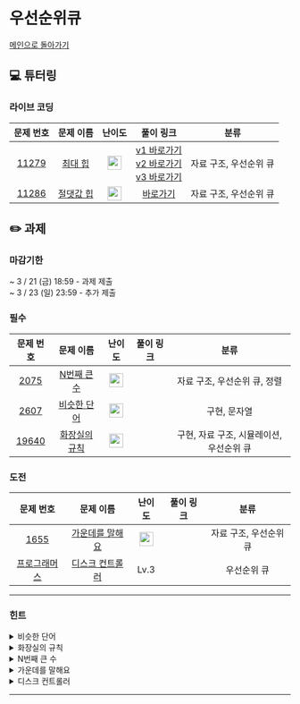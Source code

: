 # 우선순위큐
[메인으로 돌아가기](https://github.com/Altu-Bitu-8/Notice)
## 💻 튜터링
### 라이브 코딩
| 문제 번호 | 문제 이름 | 난이도 | 풀이 링크 | 분류 |
| :-: | :-: | :-: | :-: | :-: |
| [11279](https://www.acmicpc.net/problem/11279) | [최대 힙](https://www.acmicpc.net/problem/11279) | <img height="25px" width="25px" src="https://static.solved.ac/tier_small/9.svg"/> | [v1 바로가기](https://github.com/Altu-Bitu-8/Notice/blob/main/05_%EC%9A%B0%EC%84%A0%EC%88%9C%EC%9C%84_%ED%81%90/%EB%9D%BC%EC%9D%B4%EB%B8%8C%EC%BD%94%EB%94%A9/11279_v1.cpp) <br>[v2 바로가기](https://github.com/Altu-Bitu-8/Notice/blob/main/05_%EC%9A%B0%EC%84%A0%EC%88%9C%EC%9C%84_%ED%81%90/%EB%9D%BC%EC%9D%B4%EB%B8%8C%EC%BD%94%EB%94%A9/11279_v2.cpp) <br>[v3 바로가기](https://github.com/Altu-Bitu-8/Notice/blob/main/05_%EC%9A%B0%EC%84%A0%EC%88%9C%EC%9C%84_%ED%81%90/%EB%9D%BC%EC%9D%B4%EB%B8%8C%EC%BD%94%EB%94%A9/11279_v3.cpp) | 자료 구조, 우선순위 큐 |
| [11286](https://www.acmicpc.net/problem/11286) | [절댓값 힙](https://www.acmicpc.net/problem/11286) | <img height="25px" width="25px" src="https://static.solved.ac/tier_small/10.svg"/> | [바로가기](https://github.com/Altu-Bitu-8/Notice/blob/main/05_%EC%9A%B0%EC%84%A0%EC%88%9C%EC%9C%84_%ED%81%90/%EB%9D%BC%EC%9D%B4%EB%B8%8C%EC%BD%94%EB%94%A9/11286.cpp) | 자료 구조, 우선순위 큐 |
## ✏️ 과제
### 마감기한
~ 3 / 21 (금) 18:59 - 과제 제출 </br>
~ 3 / 23 (일) 23:59 - 추가 제출 </br>
### 필수
| 문제 번호 | 문제 이름 | 난이도 | 풀이 링크 | 분류 |
| :-: | :-: | :-: | :-: | :-: |
| [2075](https://www.acmicpc.net/problem/2075) | [N번째 큰 수](https://www.acmicpc.net/problem/2075) | <img height="25px" width="25px" src="https://static.solved.ac/tier_small/8.svg"/> |  | 자료 구조, 우선순위 큐, 정렬 |
| [2607](https://www.acmicpc.net/problem/2607) | [비슷한 단어](https://www.acmicpc.net/problem/2607) | <img height="25px" width="25px" src="https://static.solved.ac/tier_small/9.svg"/> |  | 구현, 문자열 |
| [19640](https://www.acmicpc.net/problem/19640) | [화장실의 규칙](https://www.acmicpc.net/problem/19640) | <img height="25px" width="25px" src="https://static.solved.ac/tier_small/12.svg"/> |  | 구현, 자료 구조, 시뮬레이션, 우선순위 큐 |
### 도전
| 문제 번호 | 문제 이름 | 난이도 | 풀이 링크 | 분류 |
| :-: | :-: | :-: | :-: | :-: |
| [1655](https://www.acmicpc.net/problem/1655) | [가운데를 말해요](https://www.acmicpc.net/problem/1655) | <img height="25px" width="25px" src="https://static.solved.ac/tier_small/14.svg"/> |  | 자료 구조, 우선순위 큐 |
| [프로그래머스](https://school.programmers.co.kr/learn/courses/30/lessons/42627) | [디스크 컨트롤러](https://school.programmers.co.kr/learn/courses/30/lessons/42627) | Lv.3 |  | 우선순위 큐 |
---
### 힌트
<details><summary>비슷한 단어</summary><div markdown="1">&nbsp;&nbsp;&nbsp;&nbsp;문제의 조건대로 구현해주시면 됩니다 :)</div></details>
<details><summary>화장실의 규칙</summary><div markdown="1">&nbsp;&nbsp;&nbsp;&nbsp;우선 m개의 줄을 만들고, 각 줄의 선두끼리 우선순위를 따져야겠네요! 데카가 언제 화장실을 쓰는지 알기 위해서는 화장실에 온 순서도 기록해야 해요!</div></details>
<details><summary>N번째 큰 수</summary><div markdown="1">&nbsp;&nbsp;&nbsp;&nbsp;모든 수를 저장하기에는 메모리가 부족해요. 입력을 받으면서 저장할 필요가 있는지 판단이 필요해요.</div></details>
<details><summary>가운데를 말해요</summary><div markdown="1">&nbsp;&nbsp;&nbsp;&nbsp;매번 정렬하지 않기 위해서는 입력된 숫자 중 상위 숫자와 하위 숫자를 분리하여 저장하는 것이 좋겠네요!</div></details>
<details><summary>디스크 컨트롤러</summary><div markdown="1">&nbsp;&nbsp;&nbsp;&nbsp;현재 시각에서 요청된 task 중 소요시간이 가장 적은 task를 우선으로 실행해야 해요! 시간이 흘러감에 따라 수행돼야 하는 기능을 생각해보세요!</div></details>

---
